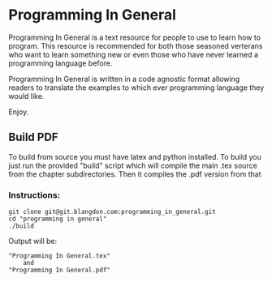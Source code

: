 # Programming In General

Programming In General is a text resource for people to use to learn how to program.
This resource is recommended for both those seasoned verterans who want to learn something new
or even those who have never learned a programming language before.

Programming In General is written in a code agnostic format allowing readers to translate 
the examples to which ever programming language they would like.

Enjoy.

## Build PDF

To build from source you must have latex and python installed.
To build you just run the provided "build" script which will compile the main .tex source
from the chapter subdirectories. Then it compiles the .pdf version from that

### Instructions:

    git clone git@git.blangdon.com:programming_in_general.git
    cd "programming in general"
    ./build
    
Output will be:

    "Programming In General.tex"
        and
    "Programming In General.pdf"
